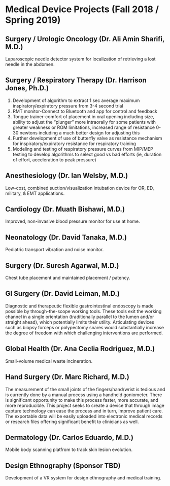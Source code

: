 # Medical Device Projects (Fall 2018 / Spring 2019)

## Surgery / Urologic Oncology (Dr. Ali Amin Sharifi, M.D.)

Laparoscopic needle detector system for localization of retrieving a lost
needle in the abdomen.

## Surgery / Respiratory Therapy (Dr. Harrison Jones, Ph.D.)

1. Development of algorithm to extract 1 sec average maximum
inspiratory/expiratory pressure from 3-4 second trial
2. RMT monitor-Connect to Bluetooth and app for control and feedback
3. Tongue trainer-comfort of placement in oral opening including size,
ability to adjust the “plunger” more intraorally for some patients with
greater weakness or ROM limitations, increased range of resistance 0-30
newtons including a much better design for adjusting this
4. Further development of use of butterfly valve as resistance mechanism for
inspiratory/expiratory resistance for respiratory training
5. Modeling and testing of respiratory pressure curves from MIP/MEP testing
to develop algorithms to select good vs bad efforts (ie, duration of effort,
acceleration to peak pressure)

## Anesthesiology (Dr. Ian Welsby, M.D.)

Low-cost, combined suction/visualization intubation device for OR, ED,
military, & EMT applications.

## Cardiology (Dr. Muath Bishawi, M.D.)

Improved, non-invasive blood pressure monitor for use at home.

## Neonatology (Dr. David Tanaka, M.D.)

Pediatric transport vibration and noise monitor.

## Surgery (Dr. Suresh Agarwal, M.D.)

Chest tube placement and maintained placement / patency.

## GI Surgery (Dr. David Leiman, M.D.)

Diagnostic and therapeutic flexible gastrointestinal endoscopy is made possible by through-the-scope working tools. These tools exit the working channel in a single orientation (traditionally parallel to the lumen and/or straight ahead), which potentially limits their utility. Articulating devices such as biopsy forceps or polypectomy snares would substantially increase the degree of freedom with which challenging interventions are performed. 

## Global Health (Dr. Ana Ceclia Rodriguez, M.D.)

Small-volume medical waste incineration.

## Hand Surgery (Dr. Marc Richard, M.D.)

The measurement of the small joints of the fingers/hand/wrist is tedious and is currently done by a manual process using a handheld goniometer.  There is significant opportunity to make this process faster, more accurate, and more reproducible.  This project seeks to create a device that through image capture technology can ease the process and in turn, improve patient care.  The exportable data will be easily uploaded into electronic medical records or research files offering significant benefit to clinicians as well.

## Dermatology (Dr. Carlos Eduardo, M.D.)

Mobile body scanning platfrom to track skin lesion evolution.

## Design Ethnography (Sponsor TBD)

Development of a VR system for design ethnography and medical training.

